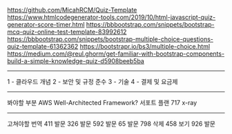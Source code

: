 https://github.com/MicahRCM/Quiz-Template
https://www.htmlcodegenerator-tools.com/2019/10/html-javascript-quiz-generator-score-timer.html
https://bbbootstrap.com/snippets/bootstrap-mcq-quiz-online-test-template-83992612
https://bbbootstrap.com/snippets/bootstrap-multiple-choice-questions-quiz-template-61362362
https://bootstrapr.io/bs3/multiple-choice.html
https://medium.com/@reul.ghorm/get-familiar-with-bootstrap-components-build-a-simple-knowledge-quiz-d5908beeb5ba



----------------------------------------------------------------------

1 - 클라우드 개념
2 - 보안 및 규정 준수
3 - 기술
4 - 결제 및 요금제


--------------
봐야할 부분
AWS Well-Architected Framework? 
서포트 플랜
717 
x-ray

-------------------------------
고쳐야할 번역
411 발문
326 발문
592 발문
65 발문
798 삭제
458 보기
926 발문


















